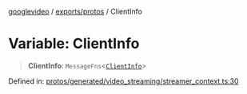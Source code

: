 [googlevideo](../../../README.md) / [exports/protos](../README.md) / ClientInfo

# Variable: ClientInfo

> **ClientInfo**: `MessageFns`\<[`ClientInfo`](../interfaces/ClientInfo.md)\>

Defined in: [protos/generated/video\_streaming/streamer\_context.ts:30](https://github.com/LuanRT/googlevideo/blob/5b84100979befab767d819a9606dde964d469341/protos/generated/video_streaming/streamer_context.ts#L30)
